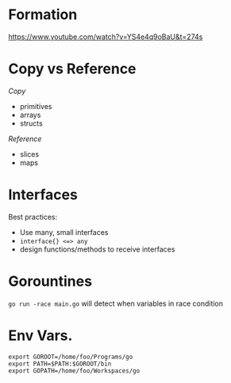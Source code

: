 # Formation
https://www.youtube.com/watch?v=YS4e4q9oBaU&t=274s

# Copy vs Reference

*Copy*
- primitives
- arrays
- structs

*Reference*
- slices
- maps

# Interfaces

Best practices:
- Use many, small interfaces
- `interface{} <=> any`
- design functions/methods to receive interfaces

# Gorountines

`go run -race main.go` will detect when variables in race condition

# Env Vars.
```
export GOROOT=/home/foo/Programs/go
export PATH=$PATH:$GOROOT/bin
export GOPATH=/home/foo/Workspaces/go
```
